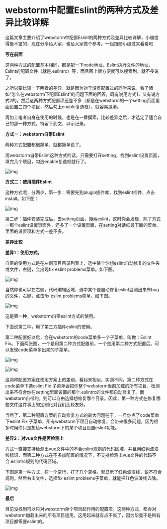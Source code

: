 # webstorm中配置Eslint的两种方式及差异比较详解

这篇文章主要介绍了webstorm中配置Eslint的两种方式及差异比较详解，小编觉得挺不错的，现在分享给大家，也给大家做个参考。一起跟随小编过来看看吧

**写在前面**

这两种方式的配置基本相同，都是配一下node地址，Eslint执行文件的地址，Eslint的配置文件（就是.eslintrc）等，而且网上很方便就可以搜索到，就不多说了。

之所以要比较一下两者的差异，就是因为对于没有配置过的同学来说，看了诸如“怎么在webstorm下配置Eslint”的问题下面的回答，既有说用方式1，又有说方式2的，然后这两种方式配置项还差不多（都是在webstorm的一个setting页面里面设置三四个项目，然后勾上enable复选框），就容易混淆。

再加上笔者自身在使用的时候，也是在一番摸索，比较差异之后，才选定了适合自己的那一种方式。特留下此文，以示记录。

**方式一：webstorm自带Eslint**

两种方式配置都很简单，就都简单说了。

用webstorm自带Eslint这种方式的话，只需要打开setting，找到eslint设置页面，填完几个项目，勾选enable复选框就行了。

![img](https://files.jb51.net/file_images/article/201810/2018101911324432.png)

**方式二：使用插件Eslint**

这种方式呢，分两步，第一步：需要先到plugin插件库，找到eslint插件，点击install。如下图：

![img](https://files.jb51.net/file_images/article/201810/2018101911324433.png)

第二步：插件安装完成后，去setting页面，搜索eslint，这时你会发现，除了方式一那个eslint设置页面外，还多了一个设置页面，在setting对话框最下面的菜单。里面的设置项和方式一差不多。

**差异比较**

**差异1：使用方式。**

自带的使用方式是在左侧项目目录列表上，选中某个你想eslint自动修复的文件夹或文件，右键，会出现fix eslint problems菜单。如下图。

![img](https://files.jb51.net/file_images/article/201810/2018101911324434.png)

当然你也可以在右侧，代码编辑区域，选中某个要自动修复eslint监测出来有bug的文件，右键，点击fix eslint problems菜单。如下图。

![img](https://files.jb51.net/file_images/article/201810/2018101911324435.png)

这是第一种，webstorm自带eslint方式的使用。

下面说第二种，用了第三方插件eslint的使用。

第二种配置好以后，会在webstorm的code菜单多一个子菜单，叫做：Eslint Fix。下面两张图，一个是用第二种方式配置前，一个是用第二种方式配置后。可以发现code菜单多出来的子菜单。

![img](https://files.jb51.net/file_images/article/201810/2018101911324436.png)

![img](https://files.jb51.net/file_images/article/201810/2018101911324437.png)

这两种配置方案在使用方案上的差别，看起来相似，实则不同，第二种方式在code菜单下选eslint Fix 子菜单会把你整个webstorm当前加载的所有项目，检测出来不符合你在setting里面设置的那个.eslintrc的文件都自动修复了。而webstorm自带的，则可以自由选择想修复哪个目录。因此，第一种方式在修复哪些文件这件事上的定制化对我们比较友好。

当然了，第二种配置方案的自动修复方式的最大问题在于，一旦你点了code菜单下eslint Fix 子菜单，所有webstorm下项目自动修复，会带来很多问题，因为很多时候你只是想给webstorm下的某个项目设置eslint功能。

**差异2：对vue文件是否检测上**

方式一直接支持检测出vue文件中的不合eslint规则的代码区域，并且用红色波浪线标识，而第二种方式在不多加配置的情况下，不支持检测出vue文件的代码不合.eslintrc规则的代码区域。

下图是第一种方式，在一个空行，打了几个空格，就显示了红色波浪线，说不符合规则，然后右击文件，选择fix eslint problems子菜单，就能把红色波浪线去除。

![img](https://files.jb51.net/file_images/article/201810/2018101911324438.png)

**最后**

目前没找到可以只对webstorm单个项目起作用的配置项。这两种方式，都会对webstorm加载出来的所有项目适用。这用起来就有点不爽了，因为毕竟不是所有项目都需要eslint的。